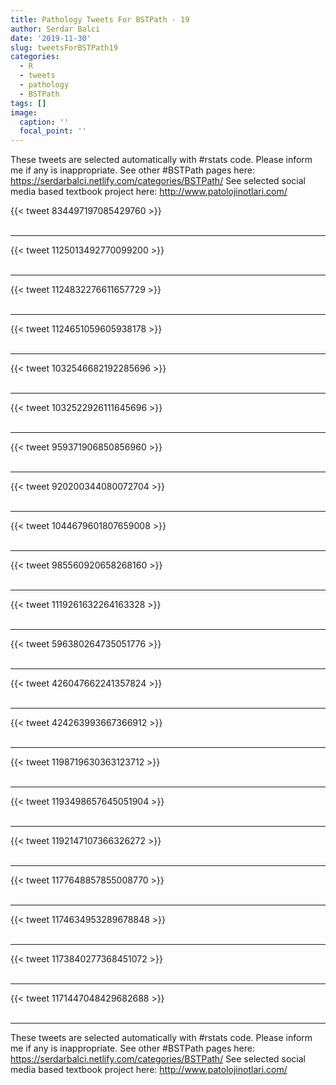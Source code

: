 ```yaml
---
title: Pathology Tweets For BSTPath - 19
author: Serdar Balci
date: '2019-11-30'
slug: tweetsForBSTPath19
categories:
  - R
  - tweets
  - pathology
  - BSTPath
tags: []
image:
  caption: ''
  focal_point: ''
---
```



These tweets are selected automatically with #rstats code. Please inform me if any is inappropriate.
See other #BSTPath pages here: https://serdarbalci.netlify.com/categories/BSTPath/ 
See selected social media based textbook project here: http://www.patolojinotlari.com/

{{< tweet 834497197085429760 >}}
<br>
<br>
<hr>
{{< tweet 1125013492770099200 >}}
<br>
<br>
<hr>
{{< tweet 1124832276611657729 >}}
<br>
<br>
<hr>
{{< tweet 1124651059605938178 >}}
<br>
<br>
<hr>
{{< tweet 1032546682192285696 >}}
<br>
<br>
<hr>
{{< tweet 1032522926111645696 >}}
<br>
<br>
<hr>
{{< tweet 959371906850856960 >}}
<br>
<br>
<hr>
{{< tweet 920200344080072704 >}}
<br>
<br>
<hr>
{{< tweet 1044679601807659008 >}}
<br>
<br>
<hr>
{{< tweet 985560920658268160 >}}
<br>
<br>
<hr>
{{< tweet 1119261632264163328 >}}
<br>
<br>
<hr>
{{< tweet 596380264735051776 >}}
<br>
<br>
<hr>
{{< tweet 426047662241357824 >}}
<br>
<br>
<hr>
{{< tweet 424263993667366912 >}}
<br>
<br>
<hr>
{{< tweet 1198719630363123712 >}}
<br>
<br>
<hr>
{{< tweet 1193498657645051904 >}}
<br>
<br>
<hr>
{{< tweet 1192147107366326272 >}}
<br>
<br>
<hr>
{{< tweet 1177648857855008770 >}}
<br>
<br>
<hr>
{{< tweet 1174634953289678848 >}}
<br>
<br>
<hr>
{{< tweet 1173840277368451072 >}}
<br>
<br>
<hr>
{{< tweet 1171447048429682688 >}}
<br>
<br>
<hr>


These tweets are selected automatically with #rstats code. Please inform me if any is inappropriate.
See other #BSTPath pages here: https://serdarbalci.netlify.com/categories/BSTPath/ 
See selected social media based textbook project here: http://www.patolojinotlari.com/
